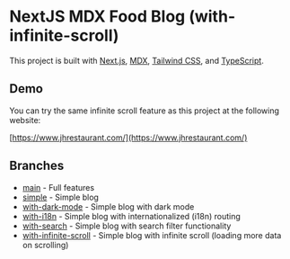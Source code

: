 # NextJS MDX Food Blog (with-infinite-scroll)

This project is built with [Next.js](https://nextjs.org/), [MDX](https://mdxjs.com/), [Tailwind CSS](https://tailwindcss.com/), and [TypeScript](https://www.typescriptlang.org/).

## Demo

You can try the same infinite scroll feature as this project at the following website:

[https://www.jhrestaurant.com/](https://www.jhrestaurant.com/)

## Branches

- [main](https://github.com/kjmczk/nextjs-mdx-food-blog) - Full features
- [simple](https://github.com/kjmczk/nextjs-mdx-food-blog/tree/simple) - Simple blog
- [with-dark-mode](https://github.com/kjmczk/nextjs-mdx-food-blog/tree/with-dark-mode) - Simple blog with dark mode
- [with-i18n](https://github.com/kjmczk/nextjs-mdx-food-blog/tree/with-i18n) - Simple blog with internationalized (i18n) routing
- [with-search](https://github.com/kjmczk/nextjs-mdx-food-blog/tree/with-search) - Simple blog with search filter functionality
- [with-infinite-scroll](https://github.com/kjmczk/nextjs-mdx-food-blog/tree/with-infinite-scroll) - Simple blog with infinite scroll (loading more data on scrolling)